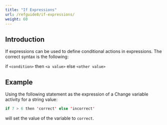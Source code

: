 ```yaml
---
title: "If Expressions"
url: /refguide8/if-expressions/
weight: 60
---
```


## Introduction

If expressions can be used to define conditional actions in expressions. The correct syntax is the following:

if `<condition>` then `<a value>` else `<other value>`

## Example

Using the following statement as the expression of a Change variable activity for a string value:

```java {linenos=false}
if 7 > 6 then 'correct' else 'incorrect'
```

will set the value of the variable to `correct`.
